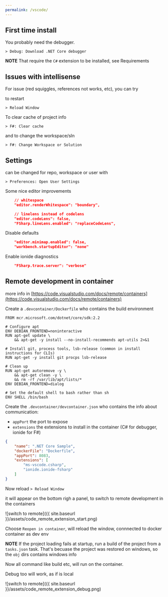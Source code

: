 ```yaml
---
permalink: /vscode/
---
```


## First time install

You probably need the debugger.

```
> Debug: Download .NET Core debugger
```

**NOTE** That require the `C#` extension to be installed, see Requirements


## Issues with intellisense

For issue (red squiggles, references not works, etc), you can try

to restart

```
> Reload Window
```

To clear cache of project info

```
> F#: Clear cache
```

and to change the workspace/sln

```
> F#: Change Workspace or Solution
```

## Settings

can be changed for repo, workspace or user with

```
> Preferences: Open User Settings
```

Some nice editor improvements

```json
    // whitespace
    "editor.renderWhitespace": "boundary",

    // linelens instead of codelens
    "editor.codeLens": false,
    "FSharp.lineLens.enabled": "replaceCodeLens",
```

Disable defaults

```json
    "editor.minimap.enabled": false,
    "workbench.startupEditor": "none"
```

Enable ionide diagnostics

```json
    "FSharp.trace.server": "verbose"
```

## Remote development in container

more info in [https://code.visualstudio.com/docs/remote/containers](https://code.visualstudio.com/docs/remote/containers)

Create a `.devcontainer/Dockerfile` who contains the build environment

```
FROM mcr.microsoft.com/dotnet/core/sdk:2.2

# Configure apt
ENV DEBIAN_FRONTEND=noninteractive
RUN apt-get update \
    && apt-get -y install --no-install-recommends apt-utils 2>&1

# Install git, process tools, lsb-release (common in install instructions for CLIs)
RUN apt-get -y install git procps lsb-release

# Clean up
RUN apt-get autoremove -y \
    && apt-get clean -y \
    && rm -rf /var/lib/apt/lists/*
ENV DEBIAN_FRONTEND=dialog

# Set the default shell to bash rather than sh
ENV SHELL /bin/bash
```

Create the `.devcontainer/devcontainer.json` who contains the info about communication:

- `appPort` the port to expose
- `extensions` the extensions to install in the container (C# for debugger, ionide for F#)

```json
{
    "name": ".NET Core Sample",
    "dockerFile": "Dockerfile",
    "appPort": 8083,
    "extensions": [
        "ms-vscode.csharp",
        "ionide.ionide-fsharp"
    ]
}
```

Now reload `> Reload Window`

it will appear on the bottom righ a panel, to switch to remote development in the containers

![switch to remote]({{ site.baseurl }}/assets/code_remote_extension_start.png)

Choose `Reopen in container`, will reload the window, connnected to docker container as dev env

**NOTE** If the project loading fails at startup, run a build of the project from a `tasks.json` task.
That's becuase the project was restored on windows, so the `obj` dirs contains windows info

Now all command like build etc, will run on the container.

Debug too will work, as if is local

![switch to remote]({{ site.baseurl }}/assets/code_remote_extension_debug.png)




